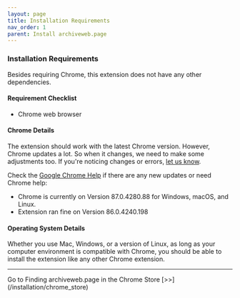 ```yaml
---
layout: page
title: Installation Requirements
nav_order: 1
parent: Install archiveweb.page
---
```


### Installation Requirements
Besides requiring Chrome, this extension does not have any other dependencies.

#### <b> Requirement Checklist</b>
* Chrome web browser

#### <b> Chrome Details </b>
The extension should work with the latest Chrome version. However, Chrome updates a lot. So when it changes, we need to make some adjustments too. If you're noticing changes or errors, [let us know](/contact).<br>

Check the [Google Chrome Help](https://support.google.com/chrome/search?q=latest+version+of+chrome&from_promoted_search=true) if there are any new updates or need Chrome help:
* Chrome is currently on Version 87.0.4280.88 for Windows, macOS, and Linux.
* Extension ran fine on Version 86.0.4240.198

#### <b> Operating System Details </b>
Whether you use Mac, Windows, or a version of Linux, as long as your computer environment is compatible with Chrome, you should be able to install the extension like any other Chrome extension.

<hr>
Go to Finding archiveweb.page in the Chrome Store [>>](/installation/chrome_store)
